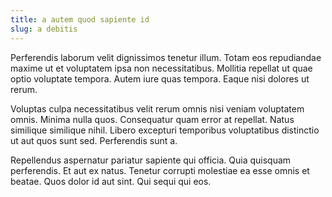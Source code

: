 ```yaml
---
title: a autem quod sapiente id
slug: a debitis
---
```


Perferendis laborum velit dignissimos tenetur illum. Totam eos repudiandae maxime ut et voluptatem ipsa non necessitatibus. Mollitia repellat ut quae optio voluptate tempora. Autem iure quas tempora. Eaque nisi dolores ut rerum.

Voluptas culpa necessitatibus velit rerum omnis nisi veniam voluptatem omnis. Minima nulla quos. Consequatur quam error at repellat. Natus similique similique nihil. Libero excepturi temporibus voluptatibus distinctio ut aut quos sunt sed. Perferendis sunt a.

Repellendus aspernatur pariatur sapiente qui officia. Quia quisquam perferendis. Et aut ex natus. Tenetur corrupti molestiae ea esse omnis et beatae. Quos dolor id aut sint. Qui sequi qui eos.
